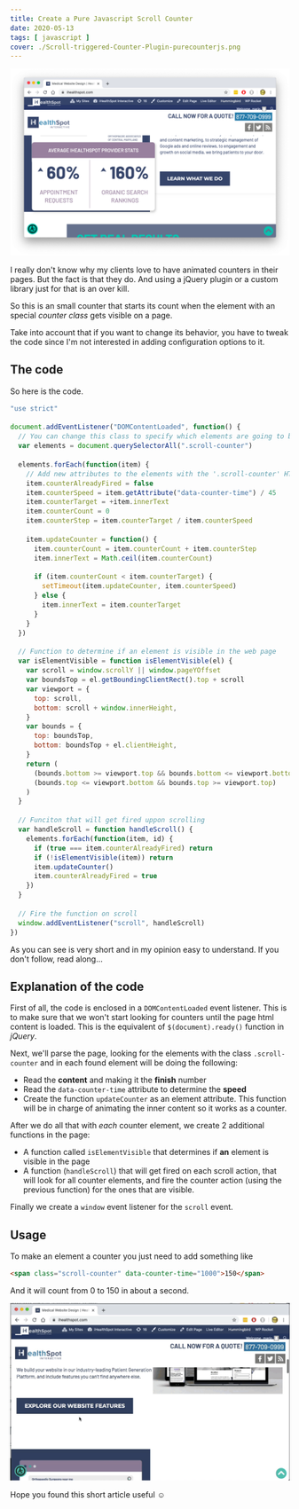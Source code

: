 ```yaml
---
title: Create a Pure Javascript Scroll Counter
date: 2020-05-13
tags: [ javascript ]
cover: ./Scroll-triggered-Counter-Plugin-purecounterjs.png
---
```


![Javascript Counter in action](./scroll-animated-counter.png)

I really don't know why my clients love to have animated counters in their pages. But the fact is that they do. And using a jQuery plugin or a custom library just for that is an over kill.

So this is an small counter that starts its count when the element with an special _counter class_ gets visible on a page.

Take into account that if you want to change its behavior, you have to tweak the code since I'm not interested in adding configuration options to it.

## The code

So here is the code.

```javascript
"use strict"

document.addEventListener("DOMContentLoaded", function() {
  // You can change this class to specify which elements are going to behave as counters.
  var elements = document.querySelectorAll(".scroll-counter")

  elements.forEach(function(item) {
    // Add new attributes to the elements with the '.scroll-counter' HTML class
    item.counterAlreadyFired = false
    item.counterSpeed = item.getAttribute("data-counter-time") / 45
    item.counterTarget = +item.innerText
    item.counterCount = 0
    item.counterStep = item.counterTarget / item.counterSpeed

    item.updateCounter = function() {
      item.counterCount = item.counterCount + item.counterStep
      item.innerText = Math.ceil(item.counterCount)

      if (item.counterCount < item.counterTarget) {
        setTimeout(item.updateCounter, item.counterSpeed)
      } else {
        item.innerText = item.counterTarget
      }
    }
  })

  // Function to determine if an element is visible in the web page
  var isElementVisible = function isElementVisible(el) {
    var scroll = window.scrollY || window.pageYOffset
    var boundsTop = el.getBoundingClientRect().top + scroll
    var viewport = {
      top: scroll,
      bottom: scroll + window.innerHeight,
    }
    var bounds = {
      top: boundsTop,
      bottom: boundsTop + el.clientHeight,
    }
    return (
      (bounds.bottom >= viewport.top && bounds.bottom <= viewport.bottom) ||
      (bounds.top <= viewport.bottom && bounds.top >= viewport.top)
    )
  }

  // Funciton that will get fired uppon scrolling
  var handleScroll = function handleScroll() {
    elements.forEach(function(item, id) {
      if (true === item.counterAlreadyFired) return
      if (!isElementVisible(item)) return
      item.updateCounter()
      item.counterAlreadyFired = true
    })
  }

  // Fire the function on scroll
  window.addEventListener("scroll", handleScroll)
})
```

As you can see is very short and in my opinion easy to understand. If you don't follow, read along...

## Explanation of the code

First of all, the code is enclosed in a `DOMContentLoaded` event listener. This is to make sure that we won't start looking for counters until the page html content is loaded. This is the equivalent of `$(document).ready()` function in _jQuery_.

Next, we'll parse the page, looking for the elements with the class `.scroll-counter` and in each found element will be doing the following:

- Read the **content** and making it the **finish** number
- Read the `data-counter-time` attribute to determine the **speed**
- Create the function `updateCounter` as an element attribute. This function will be in charge of animating the inner content so it works as a counter.

After we do all that with _each_ counter element, we create 2 additional functions in the page:

- A function called `isElementVisible` that determines if **an** element is visible in the page
- A function (`handleScroll`) that will get fired on each scroll action, that will look for all counter elements, and fire the counter action (using the previous function) for the ones that are visible.

Finally we create a `window` event listener for the `scroll` event.

## Usage

To make an element a counter you just need to add something like

```html
<span class="scroll-counter" data-counter-time="1000">150</span>
```

And it will count from 0 to 150 in about a second.

![Javascript Counter in action](./scroll-animated-counter.gif)

Hope you found this short article useful ☺️
